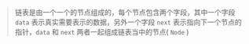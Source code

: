 
>链表是由一个一个的节点组成的，每个节点包含两个字段，其中一个字段 `data` 表示真实需要表示的数据，另外一个字段 `next` 表示指向下一个节点的指针，`data` 和 `next` 两者一起组成链表当中的节点( `Node` )

